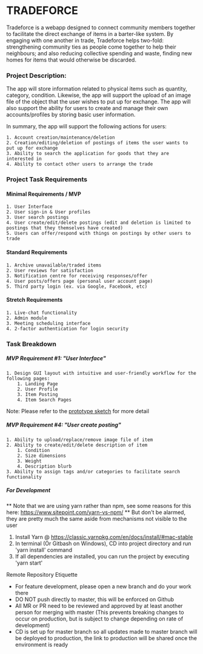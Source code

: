 # TRADEFORCE

Tradeforce is a webapp designed to connect community members together to facilitate the direct exchange of items in a barter-like system. By engaging with one another in trade, Tradeforce helps two-fold: strengthening community ties as people come together to help their neighbours; and also reducing collective spending and waste, finding new homes for items that would otherwise be discarded.

### Project Description:

The app will store information related to physical items such as quantity, category, condition.
Likewise, the app will support the upload of an image file of the object that the user wishes to put up for exchange.
The app will also support the ability for users to create and manage their own accounts/profiles by storing basic user information.

In summary, the app will support the following actions for users:

    1. Account creation/maintenance/deletion
    2. Creation/editing/deletion of postings of items the user wants to put up for exchange
    3. Ability to search the application for goods that they are interested in
    4. Ability to contact other users to arrange the trade

### Project Task Requirements

#### Minimal Requirements / MVP

    1. User Interface
    2. User sign-in & User profiles
    3. User search postings
    4. User create/edit/delete postings (edit and deletion is limited to postings that they themselves have created)
    5. Users can offer/respond with things on postings by other users to trade

#### Standard Requirements

    1. Archive unavailable/traded items
    2. User reviews for satisfaction
    3. Notification centre for receiving responses/offer
    4. User posts/offers page (personal user account page)
    5. Third party login (ex. via Google, Facebook, etc)

#### Stretch Requirements

    1. Live-chat functionality
    2. Admin module
    3. Meeting scheduling interface
    4. 2-factor authentication for login security

### Task Breakdown

##### MVP Requirement #1: "User Interface"

    1. Design GUI layout with intuitive and user-friendly workflow for the following pages:
        1. Landing Page
        2. User Profile
        3. Item Posting
        4. Item Search Pages

Note: Please refer to the [prototype sketch](https://github.com/Cainuse/tradeforce-client/blob/master/prototype-sketch/Prototype-sketches.pdf) for more detail

##### MVP Requirement #4: "User create posting"

    1. Ability to upload/replace/remove image file of item
    2. Ability to create/edit/delete description of item
        1. Condition
        2. Size dimensions
        3. Weight
        4. Description blurb
    3. Ability to assign tags and/or categories to facilitate search functionality

##### For Development

** Note that we are using yarn rather than npm, see some reasons for this here: https://www.sitepoint.com/yarn-vs-npm/ **
But don't be alarmed, they are pretty much the same aside from mechanisms not visible to the user

1. Install Yarn @ https://classic.yarnpkg.com/en/docs/install/#mac-stable
2. In terminal (Or Gitbash on Windows), CD into project directory and run 'yarn install' command
3. If all dependencies are installed, you can run the project by executing 'yarn start'

Remote Repository Etiquette

- For feature development, please open a new branch and do your work there
- DO NOT push directly to master, this will be enforced on Github
- All MR or PR need to be reviewed and approved by at least another person for merging with master (This prevents breaking changes to occur on production, but is subject to change depending on rate of development)
- CD is set up for master branch so all updates made to master branch will be deployed to production, the link to production will be shared once the environment is ready
